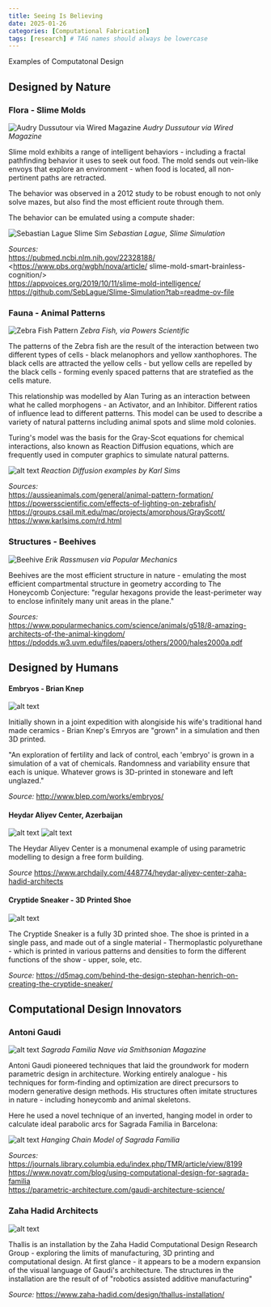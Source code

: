 ```yaml
---
title: Seeing Is Believing
date: 2025-01-26
categories: [Computational Fabrication]
tags: [research] # TAG names should always be lowercase
---
```


Examples of Computatonal Design

## Designed by Nature

### Flora - Slime Molds

![Audry Dussutour via Wired Magazine](/assets/img/compfab/slimemold.png)
*Audry Dussutour via Wired Magazine*

Slime mold exhibits a range of intelligent behaviors - including a fractal pathfinding behavior it uses to seek out food. The mold sends out vein-like envoys that explore an environment - when food is located, all non-pertinent paths are retracted.

The behavior was observed in a 2012 study to be robust enough to not only solve mazes, 
but also find the most efficient route through them.

The behavior can be emulated using a compute shader:


![Sebastian Lague Slime Sim ](/assets/img/compfab/slimesim-sebastian.PNG)
*Sebastian Lague, Slime Simulation*


*Sources:*  
<https://pubmed.ncbi.nlm.nih.gov/22328188/>  
<https://www.pbs.org/wgbh/nova/article/  slime-mold-smart-brainless-cognition/>   
<https://appvoices.org/2019/10/11/slime-mold-intelligence/>  
<https://github.com/SebLague/Slime-Simulation?tab=readme-ov-file>  


### Fauna - Animal Patterns

![Zebra Fish Pattern](/assets/img/compfab/zebra-fish.png)
*Zebra Fish, via Powers Scientific*

The patterns of the Zebra fish are the result of the interaction between two different types of cells - black melanophors and yellow xanthophores. The black cells are attracted the yellow cells - but yellow cells are repelled by the black cells - forming evenly spaced patterns that are stratefied as the cells mature.

This relationship was modelled by Alan Turing as an interaction between what he called morphogens - an Activator, and an Inhibitor. Different ratios of influence lead to different patterns. This model can be used to describe a variety of natural patterns including animal spots and slime mold colonies.

Turing's model was the basis for the Gray-Scot equations for chemical interactions, also known as Reaction Diffusion equations, which are frequently used in computer graphics to simulate natural patterns.

![alt text](/assets/img/compfab/rd-4examples.png)
*Reaction Diffusion examples by Karl Sims*

*Sources:*  
<https://aussieanimals.com/general/animal-pattern-formation/>  
<https://powersscientific.com/effects-of-lighting-on-zebrafish/>  
<https://groups.csail.mit.edu/mac/projects/amorphous/GrayScott/>  
<https://www.karlsims.com/rd.html>  



### Structures - Beehives

![Beehive](/assets/img/compfab/behive.jpg)
*Erik Rassmusen via Popular Mechanics*

Beehives are the most efficient structure in nature - emulating the most efficient compartmental structure in geometry according to The Honeycomb Conjecture: "regular hexagons provide the least-perimeter way to enclose infinitely many unit areas in the plane."


*Sources:*  
<https://www.popularmechanics.com/science/animals/g518/8-amazing-architects-of-the-animal-kingdom/>  
<https://pdodds.w3.uvm.edu/files/papers/others/2000/hales2000a.pdf>  

## Designed by Humans

#### Embryos - Brian Knep

![alt text](/assets/img/compfab/BrianKnepEmbryos.jpg)

Initially shown in a joint expedition with alongiside his wife's traditional hand made ceramics - Brian Knep's Emryos are "grown" in a simulation and then 3D printed.

"An exploration of fertility and lack of control, each 'embryo' is grown in a simulation of a vat of chemicals. Randomness and variability ensure that each is unique. Whatever grows is 3D-printed in stoneware and left unglazed."

*Source:* <http://www.blep.com/works/embryos/>  

#### Heydar Aliyev Center, Azerbaijan
![alt text](/assets/img/compfab/parametric.jpg)
![alt text](/assets/img/compfab/HAC_Interior_photo_by_Hufton_Crow_(6).jpg)

The Heydar Aliyev Center is a monumenal example of using parametric modelling to design a free form building. 

*Source* <https://www.archdaily.com/448774/heydar-aliyev-center-zaha-hadid-architects>  

#### Cryptide Sneaker - 3D Printed Shoe

![alt text](</assets/img/compfab/cryptide sneaker.png>)

The Cryptide Sneaker is a fully 3D printed shoe. The shoe is printed in a single pass, and made out of a single material - Thermoplastic polyurethane - which is printed in various patterns and densities to form the different functions of the show - upper, sole, etc.

*Source:* <https://d5mag.com/behind-the-design-stephan-henrich-on-creating-the-cryptide-sneaker/>  

## Computational Design Innovators

### Antoni Gaudi
![alt text](/assets/img/compfab/Sagrada_Familia_nave_roof_detail.jpg)
*Sagrada Familia Nave via Smithsonian Magazine*

Antoni Gaudi pioneered techniques that laid the groundwork for modern parametric design in architecture. Working entirely analogue - his techniques for form-finding and optimization are direct precursors to modern generative design methods. His structures often imitate structures in nature - including honeycomb and animal skeletons. 

Here he used a novel technique of an inverted, hanging model in order to calculate ideal parabolic arcs for Sagrada Familia in Barcelona:

![alt text](</assets/img/compfab/hanging model.jpg>)
*Hanging Chain Model of Sagrada Familia*

*Sources:*  
<https://journals.library.columbia.edu/index.php/TMR/article/view/8199>  
<https://www.novatr.com/blog/using-computational-design-for-sagrada-familia>  
<https://parametric-architecture.com/gaudi-architecture-science/>  

### Zaha Hadid Architects 

![alt text](/assets/img/compfab/zhd_milan_thalluslukehayes07-720x1080.jpg)


Thallis is an installation by the Zaha Hadid Computational Design Research Group - exploring the limits of manufacturing, 3D printing and computational design. At first glance - it appears to be a modern expansion of the visual language of Gaudi's architecture. The structures in the installation are the result of of "robotics assisted additive manufacturing"

*Source:* <https://www.zaha-hadid.com/design/thallus-installation/>  


